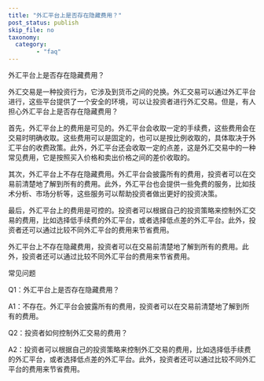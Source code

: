 ```yaml
---
title: "外汇平台上是否存在隐藏费用？"
post_status: publish
skip_file: no
taxonomy:
  category:
        - "faq"
---
```


外汇平台上是否存在隐藏费用？

外汇交易是一种投资行为，它涉及到货币之间的兑换。外汇交易可以通过外汇平台进行，这些平台提供了一个安全的环境，可以让投资者进行外汇交易。但是，有人担心外汇平台上是否存在隐藏费用？

首先，外汇平台上的费用是可见的。外汇平台会收取一定的手续费，这些费用会在交易时明确收取。这些费用可以是固定的，也可以是按比例收取的，具体取决于外汇平台的收费政策。此外，外汇平台还会收取一定的点差，这是外汇交易中的一种常见费用，它是按照买入价格和卖出价格之间的差价收取的。

其次，外汇平台上不存在隐藏费用。外汇平台会披露所有的费用，投资者可以在交易前清楚地了解到所有的费用。此外，外汇平台也会提供一些免费的服务，比如技术分析、市场分析等，这些服务可以帮助投资者做出更好的投资决策。

最后，外汇平台上的费用是可控的。投资者可以根据自己的投资策略来控制外汇交易的费用，比如选择低手续费的外汇平台，或者选择低点差的外汇平台。此外，投资者还可以通过比较不同外汇平台的费用来节省费用。

外汇平台上不存在隐藏费用，投资者可以在交易前清楚地了解到所有的费用。此外，投资者还可以通过比较不同外汇平台的费用来节省费用。

常见问题

Q1：外汇平台上是否存在隐藏费用？

A1：不存在。外汇平台会披露所有的费用，投资者可以在交易前清楚地了解到所有的费用。

Q2：投资者如何控制外汇交易的费用？

A2：投资者可以根据自己的投资策略来控制外汇交易的费用，比如选择低手续费的外汇平台，或者选择低点差的外汇平台。此外，投资者还可以通过比较不同外汇平台的费用来节省费用。
